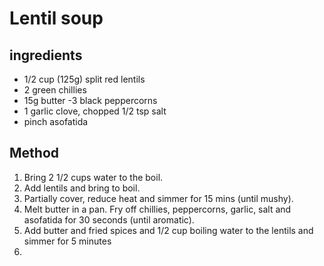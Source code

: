 # Lentil soup

## ingredients

- 1/2 cup (125g) split red lentils
- 2 green chillies
- 15g butter
-3 black peppercorns
- 1 garlic clove, chopped
1/2 tsp salt
- pinch asofatida

## Method
1. Bring 2 1/2 cups water to the boil.
1. Add lentils and bring to boil.
1. Partially cover, reduce heat and simmer for 15 mins (until mushy).
1. Melt butter in a pan. Fry off chillies, peppercorns, garlic, salt and asofatida for 30 seconds (until aromatic).
2. Add butter and fried spices and 1/2 cup boiling water to the lentils and simmer for 5 minutes
1. 